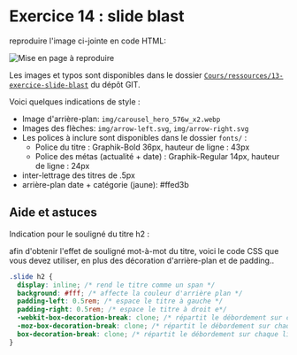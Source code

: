 # Exercice 14 : slide blast

reproduire l'image ci-jointe en code HTML:

![Mise en page à reproduire](../ressources/13-exercice-slide-blast/exercice-todo.png)

Les images et typos sont disponibles dans le dossier [`Cours/ressources/13-exercice-slide-blast`](../ressources/13-exercice-slide-blast/) du dépôt GIT.

Voici quelques indications de style :

- Image d'arrière-plan: `img/carousel_hero_576w_x2.webp`
- Images des flèches: `img/arrow-left.svg`, `img/arrow-right.svg`
- Les polices à inclure sont disponibles dans le dossier `fonts/` :
  - Police du titre : Graphik-Bold 36px, hauteur de ligne : 43px
  - Police des métas (actualité + date) : Graphik-Regular 14px, hauteur de ligne : 24px
- inter-lettrage des titres de .5px
- arrière-plan date + catégorie (jaune): #ffed3b


## Aide et astuces

Indication pour le souligné du titre h2 :

afin d'obtenir l'effet de souligné mot-à-mot du titre,
voici le code CSS que vous devez utiliser, 
en plus des décoration d'arrière-plan et de padding..

```css
.slide h2 {
  display: inline; /* rend le titre comme un span */
  background: #fff; /* affecte la couleur d'arrière plan */
  padding-left: 0.5rem; /* espace le titre à gauche */
  padding-right: 0.5rem; /* espace le titre à droit e*/
  -webkit-box-decoration-break: clone; /* répartit le débordement sur chaque ligne (safari et chrome) */
  -moz-box-decoration-break: clone; /* répartit le débordement sur chaque ligne (firefox) */
  box-decoration-break: clone; /* répartit le débordement sur chaque ligne (css3 standard pas encore implémenté) */
}
```
